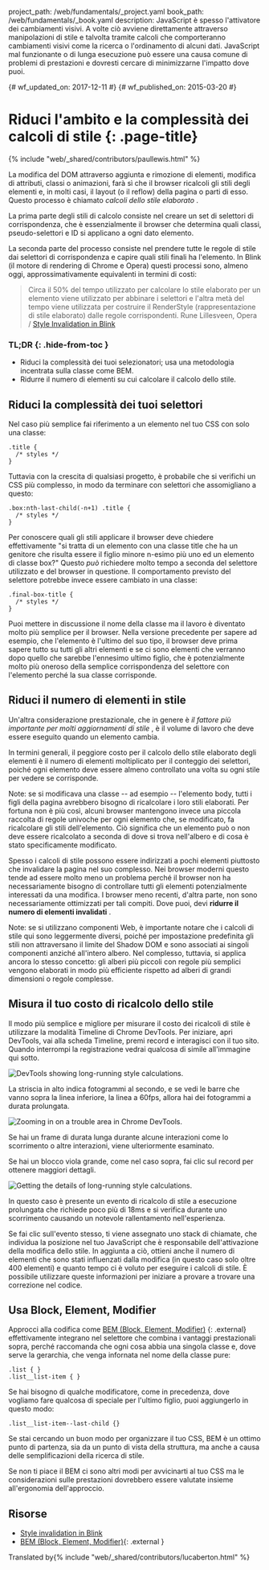 project_path: /web/fundamentals/_project.yaml
book_path: /web/fundamentals/_book.yaml
description: JavaScript è spesso l'attivatore dei cambiamenti visivi. A volte ciò avviene direttamente attraverso manipolazioni di stile e talvolta tramite calcoli che comporteranno cambiamenti visivi come la ricerca o l'ordinamento di alcuni dati. JavaScript mal funzionante o di lunga esecuzione può essere una causa comune di problemi di prestazioni e dovresti cercare di minimizzarne l'impatto dove puoi.

{# wf_updated_on: 2017-12-11 #}
{# wf_published_on: 2015-03-20 #}

# Riduci l'ambito e la complessità dei calcoli di stile {: .page-title}

{% include "web/_shared/contributors/paullewis.html" %}

La modifica del DOM attraverso aggiunta e rimozione di elementi, modifica di
attributi, classi o animazioni, farà sì che il browser ricalcoli gli stili degli
elementi e, in molti casi, il layout (o il reflow) della pagina o parti di esso.
Questo processo è chiamato <em>calcoli dello stile elaborato</em> .

La prima parte degli stili di calcolo consiste nel creare un set di selettori di
corrispondenza, che è essenzialmente il browser che determina quali classi,
pseudo-selettori e ID si applicano a ogni dato elemento.

La seconda parte del processo consiste nel prendere tutte le regole di stile dai
selettori di corrispondenza e capire quali stili finali ha l'elemento. In Blink
(il motore di rendering di Chrome e Opera) questi processi sono, almeno oggi,
approssimativamente equivalenti in termini di costi:

> Circa il 50% del tempo utilizzato per calcolare lo stile elaborato per un
elemento viene utilizzato per abbinare i selettori e l'altra metà del tempo
viene utilizzata per costruire il RenderStyle (rappresentazione di stile
elaborato) dalle regole corrispondenti. Rune Lillesveen, Opera / [Style
Invalidation in
Blink](https://docs.google.com/document/d/1vEW86DaeVs4uQzNFI5R-_xS9TcS1Cs_EUsHRSgCHGu8/view)

### TL;DR {: .hide-from-toc }

- Riduci la complessità dei tuoi selezionatori; usa una metodologia incentrata
sulla classe come BEM.
- Ridurre il numero di elementi su cui calcolare il calcolo dello stile.

## Riduci la complessità dei tuoi selettori

Nel caso più semplice fai riferimento a un elemento nel tuo CSS con solo una
classe:

```
.title {
  /* styles */
}
```

Tuttavia con la crescita di qualsiasi progetto, è probabile che si verifichi un
CSS più complesso, in modo da terminare con selettori che assomigliano a questo:

```
.box:nth-last-child(-n+1) .title {
  /* styles */
}
```

Per conoscere quali gli stili applicare il browser deve chiedere effettivamente
"si tratta di un elemento con una classe title che ha un genitore che risulta
essere il figlio minore n-esimo più uno ed un elemento di classe box?" Questo
*può* richiedere molto tempo a seconda del selettore utilizzato e del browser in
questione. Il comportamento previsto del selettore potrebbe invece essere
cambiato in una classe:

```
.final-box-title {
  /* styles */
}
```

Puoi mettere in discussione il nome della classe ma il lavoro è diventato molto
più semplice per il browser. Nella versione precedente per sapere ad esempio,
che l'elemento è l'ultimo del suo tipo, il browser deve prima sapere tutto su
tutti gli altri elementi e se ci sono elementi che verranno dopo quello che
sarebbe l'ennesimo ultimo figlio, che è potenzialmente molto più oneroso della
semplice corrispondenza del selettore con l'elemento perché la sua classe
corrisponde.

## Riduci il numero di elementi in stile

Un'altra considerazione prestazionale, che in genere è *il fattore più
importante per molti aggiornamenti di stile* , è il volume di lavoro che deve
essere eseguito quando un elemento cambia.

In termini generali, il peggiore costo per il calcolo dello stile elaborato
degli elementi è il numero di elementi moltiplicato per il conteggio dei
selettori, poiché ogni elemento deve essere almeno controllato una volta su ogni
stile per vedere se corrisponde.

Note: se si modificava una classe -- ad esempio -- l'elemento body, tutti i
figli della pagina avrebbero bisogno di ricalcolare i loro stili elaborati. Per
fortuna non è più così, alcuni browser mantengono invece una piccola raccolta di
regole univoche per ogni elemento che, se modificato, fa ricalcolare gli stili
dell'elemento. Ciò significa che un elemento può o non deve essere ricalcolato a
seconda di dove si trova nell'albero e di cosa è stato specificamente
modificato.

Spesso i calcoli di stile possono essere indirizzati a pochi elementi piuttosto
che invalidare la pagina nel suo complesso. Nei browser moderni questo tende ad
essere molto meno un problema perché il browser non ha necessariamente bisogno
di controllare tutti gli elementi potenzialmente interessati da una modifica. I
browser meno recenti, d'altra parte, non sono necessariamente ottimizzati per
tali compiti. Dove puoi, devi **ridurre il numero di elementi invalidati** .

Note: se si utilizzano componenti Web, è importante notare che i calcoli di
stile qui sono leggermente diversi, poiché per impostazione predefinita gli
stili non attraversano il limite del Shadow DOM e sono associati ai singoli
componenti anziché all'intero albero. Nel complesso, tuttavia, si applica ancora
lo stesso concetto: gli alberi più piccoli con regole più semplici vengono
elaborati in modo più efficiente rispetto ad alberi di grandi dimensioni o
regole complesse.

## Misura il tuo costo di ricalcolo dello stile

Il modo più semplice e migliore per misurare il costo dei ricalcoli di stile è
utilizzare la modalità Timeline di Chrome DevTools. Per iniziare, apri DevTools,
vai alla scheda Timeline, premi record e interagisci con il tuo sito. Quando
interrompi la registrazione vedrai qualcosa di simile all'immagine qui sotto.

<img
src="images/reduce-the-scope-and-complexity-of-style-calculations/long-running-style.jpg"
alt="DevTools showing long-running style calculations.">

La striscia in alto indica fotogrammi al secondo, e se vedi le barre che vanno
sopra la linea inferiore, la linea a 60fps, allora hai dei fotogrammi a durata
prolungata.

<img
src="images/reduce-the-scope-and-complexity-of-style-calculations/frame-selection.jpg"
alt="Zooming in on a trouble area in Chrome DevTools.">

Se hai un frame di durata lunga durante alcune interazioni come lo scorrimento o
altre interazioni, viene ulteriormente esaminato.

Se hai un blocco viola grande, come nel caso sopra, fai clic sul record per
ottenere maggiori dettagli.

<img
src="images/reduce-the-scope-and-complexity-of-style-calculations/style-details.jpg"
alt="Getting the details of long-running style calculations.">

In questo caso è presente un evento di ricalcolo di stile a esecuzione
prolungata che richiede poco più di 18ms e si verifica durante uno scorrimento
causando un notevole rallentamento nell'esperienza.

Se fai clic sull'evento stesso, ti viene assegnato uno stack di chiamate, che
individua la posizione nel tuo JavaScript che è responsabile dell'attivazione
della modifica dello stile. In aggiunta a ciò, ottieni anche il numero di
elementi che sono stati influenzati dalla modifica (in questo caso solo oltre
400 elementi) e quanto tempo ci è voluto per eseguire i calcoli di stile. È
possibile utilizzare queste informazioni per iniziare a provare a trovare una
correzione nel codice.

## Usa Block, Element, Modifier

Approcci alla codifica come [BEM (Block, Element, Modifier)](https://bem.info/)
{: .external} effettivamente integrano nel selettore che combina i vantaggi
prestazionali sopra, perché raccomanda che ogni cosa abbia una singola classe e,
dove serve la gerarchia, che venga infornata nel nome della classe pure:

```
.list { }
.list__list-item { }
```

Se hai bisogno di qualche modificatore, come in precedenza, dove vogliamo fare
qualcosa di speciale per l'ultimo figlio, puoi aggiungerlo in questo modo:

```
.list__list-item--last-child {}
```

Se stai cercando un buon modo per organizzare il tuo CSS, BEM è un ottimo punto
di partenza, sia da un punto di vista della struttura, ma anche a causa delle
semplificazioni della ricerca di stile.

Se non ti piace il BEM ci sono altri modi per avvicinarti al tuo CSS ma le
considerazioni sulle prestazioni dovrebbero essere valutate insieme
all'ergonomia dell'approccio.

## Risorse

- [Style invalidation in
Blink](https://docs.google.com/document/d/1vEW86DaeVs4uQzNFI5R-_xS9TcS1Cs_EUsHRSgCHGu8/edit)
- [BEM (Block, Element, Modifier)](https://bem.info/){: .external }

Translated by{% include "web/_shared/contributors/lucaberton.html" %}
